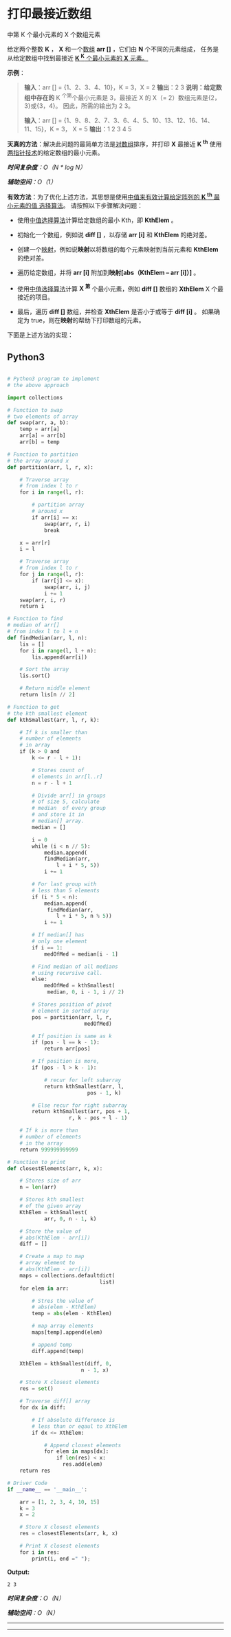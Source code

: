 # 打印最接近数组

中第 K 个最小元素的 X 个数组元素

给定两个整数 **K** ， **X** 和一个[数组](https://www.geeksforgeeks.org/array-data-structure/) **arr []** ，它们由 **N** 个不同的元素组成， 任务是从给定数组中找到最接近 [**K <sup>K</sup>** 个最小元素的 **X** 元素。](https://www.geeksforgeeks.org/kth-smallestlargest-element-unsorted-array/)

**示例**：

> **输入**：arr [] = {1、2、3、4、10}，K = 3，X = 2
> **输出**：2 3
> **说明：给定数组中存在的** K <sup>个第</sup>个最小元素是 3，最接近 X 的 X（= 2）数组元素是{2，3}或{3，4}。
> 因此，所需的输出为 2 3。
> 
> **输入**：arr [] = {1、9、8、2、7、3、6、4、5、10、13、12、16、14、11、15}，K = 3， X = 5
> **输出**：1 2 3 4 5

**天真的方法**：解决此问题的最简单方法是[对数组](https://www.geeksforgeeks.org/sorting-algorithms/)排序，并打印 **X** 最接近 **K <sup>th</sup>** 使用[两指针技术](https://www.geeksforgeeks.org/two-pointers-technique/)的给定数组的最小元素。

***时间复杂度**：O（N * log N）*

***辅助空间**：O（1）*

**有效方法**：为了优化上述方法，其思想是使用[中值来有效计算给定阵列的 **K <sup>th</sup>** 最小元素的值 选择算法](https://www.geeksforgeeks.org/kth-smallestlargest-element-unsorted-array-set-3-worst-case-linear-time/)。 请按照以下步骤解决问题：

*   使用[中值选择算法](https://www.geeksforgeeks.org/kth-smallestlargest-element-unsorted-array-set-3-worst-case-linear-time/)计算给定数组的最小 Kth，即 **KthElem** 。

*   初始化一个数组，例如说 **diff []** ，以存储 **arr [i]** 和 **KthElem** 的绝对差。

*   创建一个[映射](https://www.geeksforgeeks.org/defaultdict-in-python/)，例如说**映射**以将数组的每个元素映射到当前元素和 **KthElem** 的绝对差。

*   遍历给定数组，并将 **arr [i]** 附加到**映射[abs（KthElem – arr [i]）]** 。

*   使用[中值选择算法](https://www.geeksforgeeks.org/kth-smallestlargest-element-unsorted-array-set-3-worst-case-linear-time/)计算 **X <sup>第</sup>** 个最小元素，例如 **diff []** 数组的 **XthElem** X 个最接近的项目。

*   最后，遍历 **diff []** 数组，并检查 **XthElem** 是否小于或等于 **diff [i]** 。 如果确定为 true，则在**映射**的帮助下打印数组的元素。

下面是上述方法的实现：

## Python3

```py

# Python3 program to implement 
# the above approach 

import collections 

# Function to swap 
# two elements of array 
def swap(arr, a, b): 
    temp = arr[a] 
    arr[a] = arr[b] 
    arr[b] = temp 

# Function to partition  
# the array around x 
def partition(arr, l, r, x): 

    # Traverse array  
    # from index l to r 
    for i in range(l, r): 

        # partition array 
        # around x 
        if arr[i] == x: 
            swap(arr, r, i) 
            break

    x = arr[r] 
    i = l 

    # Traverse array  
    # from index l to r  
    for j in range(l, r): 
        if (arr[j] <= x): 
            swap(arr, i, j) 
            i += 1
    swap(arr, i, r) 
    return i 

# Function to find 
# median of arr[]  
# from index l to l + n 
def findMedian(arr, l, n): 
    lis = [] 
    for i in range(l, l + n): 
        lis.append(arr[i]) 

    # Sort the array 
    lis.sort() 

    # Return middle element 
    return lis[n // 2] 

# Function to get  
# the kth smallest element 
def kthSmallest(arr, l, r, k): 

    # If k is smaller than 
    # number of elements 
    # in array 
    if (k > 0 and 
        k <= r - l + 1): 

        # Stores count of  
        # elements in arr[l..r] 
        n = r - l + 1

        # Divide arr[] in groups 
        # of size 5, calculate  
        # median  of every group 
        # and store it in 
        # median[] array. 
        median = [] 

        i = 0
        while (i < n // 5): 
            median.append( 
            findMedian(arr,  
                l + i * 5, 5)) 
            i += 1

        # For last group with 
        # less than 5 elements 
        if (i * 5 < n): 
            median.append( 
             findMedian(arr,  
                l + i * 5, n % 5)) 
            i += 1

        # If median[] has  
        # only one element 
        if i == 1: 
            medOfMed = median[i - 1] 

        # Find median of all medians 
        # using recursive call. 
        else: 
            medOfMed = kthSmallest( 
             median, 0, i - 1, i // 2) 

        # Stores position of pivot 
        # element in sorted array 
        pos = partition(arr, l, r, 
                         medOfMed) 

        # If position is same as k 
        if (pos - l == k - 1): 
            return arr[pos] 

        # If position is more,     
        if (pos - l > k - 1):  

            # recur for left subarray 
            return kthSmallest(arr, l,  
                          pos - 1, k) 

        # Else recur for right subarray 
        return kthSmallest(arr, pos + 1,  
                    r, k - pos + l - 1) 

    # If k is more than  
    # number of elements 
    # in the array 
    return 999999999999

# Function to print  
def closestElements(arr, k, x): 

    # Stores size of arr 
    n = len(arr) 

    # Stores kth smallest  
    # of the given array 
    KthElem = kthSmallest( 
            arr, 0, n - 1, k) 

    # Store the value of  
    # abs(KthElem - arr[i])  
    diff = [] 

    # Create a map to map  
    # array element to 
    # abs(KthElem - arr[i]) 
    maps = collections.defaultdict( 
                              list) 
    for elem in arr: 

        # Stres the value of  
        # abs(elem - KthElem) 
        temp = abs(elem - KthElem) 

        # map array elements 
        maps[temp].append(elem) 

        # append temp 
        diff.append(temp) 

    XthElem = kthSmallest(diff, 0,  
                        n - 1, x) 

    # Store X closest elements 
    res = set() 

    # Traverse diff[] array 
    for dx in diff: 

        # If absolute difference is  
        # less than or eqaul to XthElem 
        if dx <= XthElem: 

            # Append closest elements  
            for elem in maps[dx]: 
                if len(res) < x: 
                  res.add(elem) 
    return res 

# Driver Code 
if __name__ == '__main__': 

    arr = [1, 2, 3, 4, 10, 15] 
    k = 3
    x = 2

    # Store X closest elements 
    res = closestElements(arr, k, x) 

    # Print X closest elements 
    for i in res: 
        print(i, end =" "); 

```

**Output:**

```
2 3

```

***时间复杂度**：O（N）*

***辅助空间**：O（N）*



* * *

* * *



